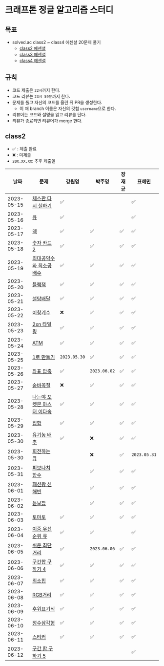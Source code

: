 # 크래프톤 정글 알고리즘 스터디

## 목표

- solved.ac class2 ~ class4 에센셜 20문제 풀기
  - [class2 에센셜](https://solved.ac/class/2e)
  - [class3 에센셜](https://solved.ac/class/3e)
  - [class4 에센셜](https://solved.ac/class/4e)

## 규칙

- 코드 제출은 `22시`까지 한다.
- 코드 리뷰는 `23시 59분`까지 한다.
- 문제를 풀고 자신의 코드를 올린 뒤 PR을 생성한다.
  - 이 때 branch 이름은 자신의 깃헙 `username`으로 한다.
- 리뷰어는 코드와 설명을 읽고 리뷰를 단다.
- 리뷰가 종료되면 리뷰어가 merge 한다.

## class2

- ✅ : 제출 완료
- ❌ : 미제출
- `20X.XX.XX`: 추후 제출일

| 날짜       | 문제                                                                | 강원영       | 박주영       | 장재균 | 표혜민       |
| ---------- | ------------------------------------------------------------------- | ------------ | ------------ | ------ | ------------ |
| 2023-05-15 | [체스판 다시 칠하기](https://www.acmicpc.net/problem/1018)          | ✅           |              |        | ✅           |
| 2023-05-16 | [큐](https://www.acmicpc.net/problem/10845)                         | ✅           |              |        | ✅           |
| 2023-05-17 | [덱](https://www.acmicpc.net/problem/10866)                         | ✅           | ✅           | ✅     | ✅           |
| 2023-05-18 | [숫자 카드 2](https://www.acmicpc.net/problem/10816)                | ✅           | ✅           | ✅     | ✅           |
| 2023-05-19 | [최대공약수와 최소공배수](https://www.acmicpc.net/problem/2609)     | ✅           | ✅           | ✅     | ✅           |
| 2023-05-20 | [블랙잭](https://www.acmicpc.net/problem/2798)                      | ✅           | ✅           | ✅     | ✅           |
| 2023-05-21 | [설탕배달](https://www.acmicpc.net/problem/2839)                    | ✅           | ✅           | ✅     | ✅           |
| 2023-05-22 | [이항계수](https://www.acmicpc.net/problem/11050)                   | ❌           | ✅           | ✅     | ✅           |
| 2023-05-23 | [2xn 타일링](https://www.acmicpc.net/problem/11726)                 | ✅           | ✅           | ✅     | ✅           |
| 2023-05-24 | [ATM](https://www.acmicpc.net/problem/11399)                        | ✅           | ✅           | ✅     | ✅           |
| 2023-05-25 | [1로 만들기](https://www.acmicpc.net/problem/1463)                  | `2023.05.30` | ✅           | ✅     | ✅           |
| 2023-05-26 | [좌표 압축](https://www.acmicpc.net/problem/18870)                  | ✅           | `2023.06.02` | ✅     | ✅           |
| 2023-05-27 | [숨바꼭질](https://www.acmicpc.net/problem/1697)                    | ❌           | ✅           | ✅     | ✅           |
| 2023-05-28 | [나는야 포켓몬 마스터 이다솜](https://www.acmicpc.net/problem/1620) | ✅           | ✅           | ✅     | ✅           |
| 2023-05-29 | [집합](https://www.acmicpc.net/problem/11723)                       | ✅           | ✅           | ✅     | ✅           |
| 2023-05-30 | [유기농 배추](https://www.acmicpc.net/problem/1012)                 | ✅           | ❌           | ✅     | ✅           |
| 2023-05-30 | [회전하는 큐](https://www.acmicpc.net/problem/1021)                 |              | ❌           | ✅     | `2023.05.31` |
| 2023-05-31 | [피보나치 함수](https://www.acmicpc.net/problem/1003)               |              | ✅           | ✅     | ✅           |
| 2023-06-01 | [패션왕 신해빈](https://www.acmicpc.net/problem/9375)               |              | ✅           | ✅     | ✅           |
| 2023-06-02 | [듣보잡](https://www.acmicpc.net/problem/1764)                      |              | ✅           | ✅     | ✅           |
| 2023-06-03 | [토마토](https://www.acmicpc.net/problem/7576)                      | ✅           | ✅           | ✅     | ✅           |
| 2023-06-04 | [이중 우선순위 큐](https://www.acmicpc.net/problem/7662)            | ✅           | ✅           |        | ✅           |
| 2023-06-05 | [쉬운 최단거리](https://www.acmicpc.net/problem/14940)              | ✅           | `2023.06.06` | ✅     | ✅           |
| 2023-06-06 | [구간합 구하기 4](https://www.acmicpc.net/problem/11659)            | ✅           | ✅           | ✅     | ✅           |
| 2023-06-07 | [최소힙 ](https://www.acmicpc.net/problem/1927)                     | ✅           | ✅           | ✅     | ✅           |
| 2023-06-08 | [RGB거리](https://www.acmicpc.net/problem/1149)                     | ✅           | ✅           | ✅     | ✅           |
| 2023-06-09 | [후위표기식](https://www.acmicpc.net/problem/1918)                  | ✅           | ✅           | ✅     | ✅           |
| 2023-06-10 | [정수삼각형](https://www.acmicpc.net/problem/1932)                  | ✅           | ✅           | ✅     | ✅           |
| 2023-06-11 | [스티커](https://www.acmicpc.net/problem/1932)                      | ✅           | ✅           | ✅     | ✅           |
| 2023-06-12 | [구간 합 구하기 5](https://www.acmicpc.net/problem/11660)           |              |              |        | ✅           |
